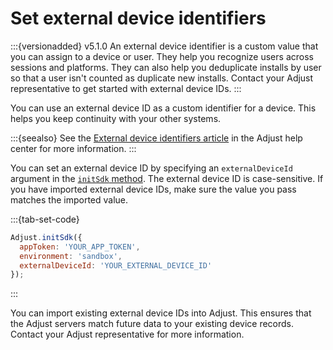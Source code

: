 # Set external device identifiers

:::{versionadded} v5.1.0
An external device identifier is a custom value that you can assign to a device or user. They help you recognize users across sessions and platforms. They can also help you deduplicate installs by user so that a user isn't counted as duplicate new installs. Contact your Adjust representative to get started with external device IDs.
:::

You can use an external device ID as a custom identifier for a device. This helps you keep continuity with your other systems.

:::{seealso}
See the [External device identifiers article](hc:external-device-identifiers) in the Adjust help center for more information.
:::

You can set an external device ID by specifying an `externalDeviceId` argument in the [`initSdk` method](#web-initsdk-invocation). The external device ID is case-sensitive. If you have imported external device IDs, make sure the value you pass matches the imported value.

:::{tab-set-code}

```javascript
Adjust.initSdk({
  appToken: 'YOUR_APP_TOKEN',
  environment: 'sandbox',
  externalDeviceId: 'YOUR_EXTERNAL_DEVICE_ID'
});
```

:::

You can import existing external device IDs into Adjust. This ensures that the Adjust servers match future data to your existing device records. Contact your Adjust representative for more information.

